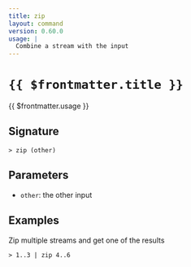 ```yaml
---
title: zip
layout: command
version: 0.60.0
usage: |
  Combine a stream with the input
---
```


# `{{ $frontmatter.title }}`

<div style='white-space: pre-wrap;'>{{ $frontmatter.usage }}</div>

## Signature

`> zip (other)`

## Parameters

- `other`: the other input

## Examples

Zip multiple streams and get one of the results

```shell
> 1..3 | zip 4..6
```
